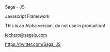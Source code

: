 Saga - JS

Javascript Framework

This is an Alpha version, do not use in production!

lechero@sagajs.com

https://twitter.com/Saga_JS